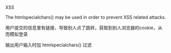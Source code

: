 XSS

The htmlspecialchars() may be used in order to prevent XSS related attacks.

用户提交的信息里有链接，导致别人点了跳转，获取到别人浏览器的cookie，从而模拟登录

输出用户输入时加 htmlspecialchars() 过滤